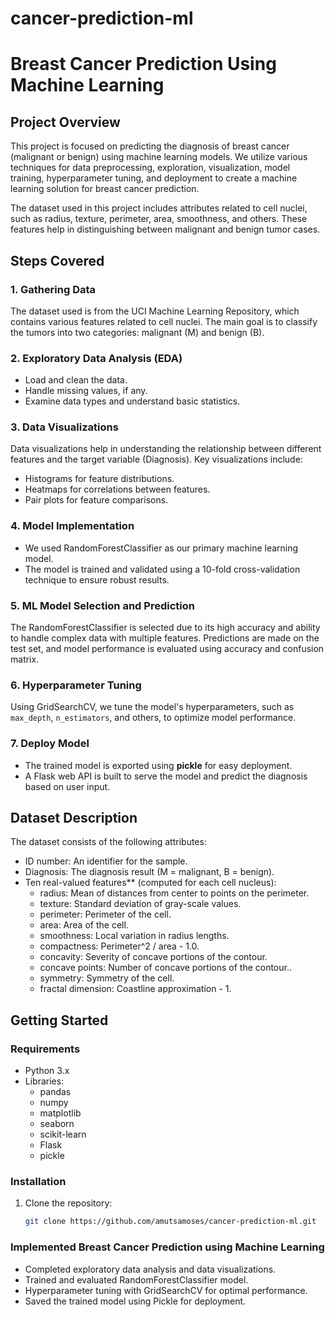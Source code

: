 # cancer-prediction-ml

# Breast Cancer Prediction Using Machine Learning

## Project Overview
This project is focused on predicting the diagnosis of breast cancer (malignant or benign) using machine learning models. We utilize various techniques for data preprocessing, exploration, visualization, model training, hyperparameter tuning, and deployment to create a machine learning solution for breast cancer prediction.

The dataset used in this project includes attributes related to cell nuclei, such as radius, texture, perimeter, area, smoothness, and others. These features help in distinguishing between malignant and benign tumor cases.

## Steps Covered

### 1. Gathering Data
The dataset used is from the UCI Machine Learning Repository, which contains various features related to cell nuclei. The main goal is to classify the tumors into two categories: malignant (M) and benign (B).

### 2. Exploratory Data Analysis (EDA)
- Load and clean the data.
- Handle missing values, if any.
- Examine data types and understand basic statistics.

### 3. Data Visualizations
Data visualizations help in understanding the relationship between different features and the target variable (Diagnosis). Key visualizations include:
- Histograms for feature distributions.
- Heatmaps for correlations between features.
- Pair plots for feature comparisons.

### 4. Model Implementation
- We used RandomForestClassifier as our primary machine learning model. 
- The model is trained and validated using a 10-fold cross-validation technique to ensure robust results.

### 5. ML Model Selection and Prediction
The RandomForestClassifier is selected due to its high accuracy and ability to handle complex data with multiple features. Predictions are made on the test set, and model performance is evaluated using accuracy and confusion matrix.

### 6. Hyperparameter Tuning
Using GridSearchCV, we tune the model's hyperparameters, such as `max_depth`, `n_estimators`, and others, to optimize model performance.

### 7. Deploy Model
- The trained model is exported using **pickle** for easy deployment.
- A Flask web API is built to serve the model and predict the diagnosis based on user input.

## Dataset Description
The dataset consists of the following attributes:

- ID number: An identifier for the sample.
- Diagnosis: The diagnosis result (M = malignant, B = benign).
- Ten real-valued features** (computed for each cell nucleus):
  - radius: Mean of distances from center to points on the perimeter.
  - texture: Standard deviation of gray-scale values.
  - perimeter: Perimeter of the cell.
  - area: Area of the cell.
  - smoothness: Local variation in radius lengths.
  - compactness: Perimeter^2 / area - 1.0.
  - concavity: Severity of concave portions of the contour.
  - concave points: Number of concave portions of the contour..
  - symmetry: Symmetry of the cell.
  - fractal dimension: Coastline approximation - 1.

## Getting Started

### Requirements

- Python 3.x
- Libraries:
  - pandas
  - numpy
  - matplotlib
  - seaborn
  - scikit-learn
  - Flask
  - pickle

### Installation

1. Clone the repository:
   ```bash
   git clone https://github.com/amutsamoses/cancer-prediction-ml.git


### Implemented Breast Cancer Prediction using Machine Learning

- Completed exploratory data analysis and data visualizations.
- Trained and evaluated RandomForestClassifier model.
- Hyperparameter tuning with GridSearchCV for optimal performance.
- Saved the trained model using Pickle for deployment.
